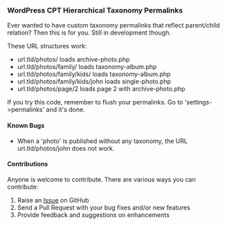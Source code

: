 ### WordPress CPT Hierarchical Taxonomy Permalinks ###

Ever wanted to have custom taxonomy permalinks that reflect parent/child relation?
Then this is for you. Still in development though.

These URL structures work:
- url.tld/photos/ loads archive-photo.php
- url.tld/photos/family/ loads taxonomy-album.php
- url.tld/photos/family/kids/ loads taxonomy-album.php
- url.tld/photos/family/kids/john loads single-photo.php
- url.tld/photos/page/2 loads page 2 with archive-photo.php

If you try this code, remember to flush your permalinks. Go to 'settings->permalinks' and it's done.

#### Known Bugs ####
- When a 'photo' is published without any taxonomy, the URL url.tld/photos/john does not work.

#### Contributions ####
Anyone is welcome to contribute. There are various ways you can contribute:

1. Raise an [Issue](https://github.com/keha76/WordPress-CPT-Hierarchical-Taxonomy-Permalinks/issues) on GitHub
2. Send a Pull Request with your bug fixes and/or new features
3. Provide feedback and suggestions on enhancements
